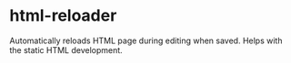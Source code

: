 # html-reloader
Automatically reloads HTML page during editing when saved. Helps with the static HTML development.

